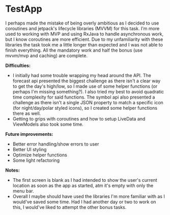# TestApp


I perhaps made the mistake of being overly ambitious as I decided to use coroutines and jetpack's lifecycle libraries (MVVM) for this task. I'm more used to working with MVP and using RxJava to handle asynchronous work, but I know coroutines are more efficient. Due to my unfamiliarity with these libraries the task took me a little longer than expected and I was not able to finish everything. All the mandatory work and half the bonus (use mvvm/mvp and caching) are complete. 

**Difficulties:**
- I initially had some trouble wrapping my head around the API. The forecast api presented the biggest challenge as there isn't a clear way to get the day's high/low, so I made use of some helper functions (or perhaps I'm missing something?). I also tried my best to avoid quadratic time complexity for said functions. The symbol api also presented a challenge as there isn't a single JSON property to match a specific icon (for night/day/polar styled icons), so I created some helper functions there as well. 
- Getting to grips with coroutines and how to setup LiveData and ViewModels also took some time.

**Future improvements:**
- Better error handling/show errors to user
- Better UI styling
- Optimize helper functions
- Some light refactoring

**Notes:**
- The first screen is blank as I had intended to show the user's current location as soon as the app as started, atm it's empty with only the menu bar. 
- Overall I maybe should have used the libraries I'm more familiar with as I would've saved some time. Had I had another day or two to work on this, I would've liked to attempt the other bonus tasks.
